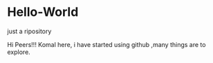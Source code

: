 # Hello-World
just a ripository


Hi Peers!!!
Komal here, i have started using github ,many things are to explore.
